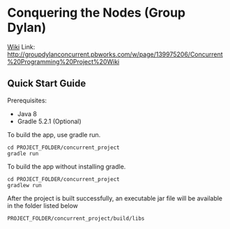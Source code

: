 # Conquering the Nodes (Group Dylan)
[Wiki](http://groupdylanconcurrent.pbworks.com/w/page/139975206/Concurrent%20Programming%20Project%20Wiki) Link: http://groupdylanconcurrent.pbworks.com/w/page/139975206/Concurrent%20Programming%20Project%20Wiki

## Quick Start Guide
Prerequisites:
- Java 8
- Gradle 5.2.1 (Optional)

To build the app, use gradle run.
``` 
cd PROJECT_FOLDER/concurrent_project 
gradle run 
```

To build the app without installing gradle.
``` 
cd PROJECT_FOLDER/concurrent_project
gradlew run 
```

After the project is built successfully, an executable jar file will be available in the folder listed below
```
PROJECT_FOLDER/concurrent_project/build/libs
```

